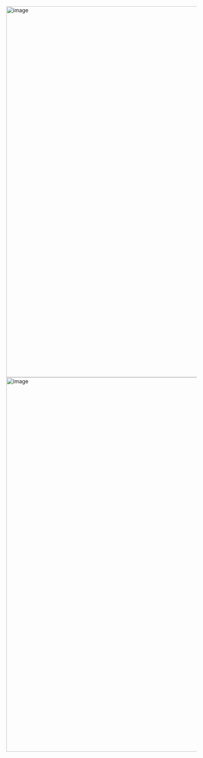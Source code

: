<img width="1898" height="979" alt="image" src="https://github.com/user-attachments/assets/277af957-184d-4428-b940-30393dc8a429" />

<img width="1912" height="988" alt="image" src="https://github.com/user-attachments/assets/81e9767a-5a85-4cb7-84cb-c81db7a124d4" />
